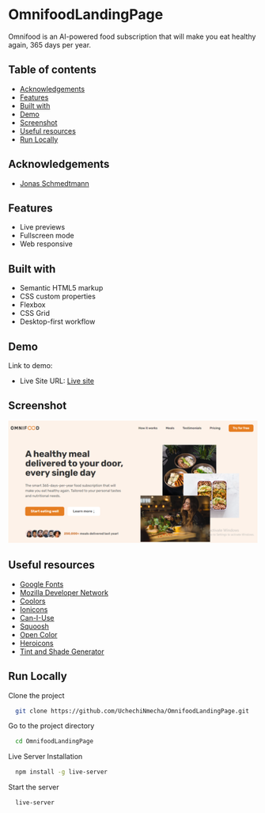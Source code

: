# OmnifoodLandingPage

Omnifood is an AI-powered food subscription that will make you eat healthy again, 365 days per year.

## Table of contents

- [Acknowledgements](#acknowledgements)
- [Features](#features)
- [Built with](#built-with)
- [Demo](#demo)
- [Screenshot](#screenshot)
- [Useful resources](#useful-resources)
- [Run Locally](#run-locally)

## Acknowledgements

- [Jonas Schmedtmann](https://x.com/jonasschmedtman)

## Features

- Live previews
- Fullscreen mode
- Web responsive

## Built with

- Semantic HTML5 markup
- CSS custom properties
- Flexbox
- CSS Grid
- Desktop-first workflow

## Demo

Link to demo:

- Live Site URL: [Live site](https://omnifoodbyuceeey.netlify.app/)

## Screenshot

![](./screenshot.png)

## Useful resources

- [Google Fonts](https://fonts.google.com/)
- [Mozilla Developer Network](https://developer.mozilla.org/en-US/)
- [Coolors](https://coolors.co/contrast-checker/eeeeee-fdf2e9)
- [Ionicons](https://ionic.io/ionicons)
- [Can-I-Use](https://caniuse.com/)
- [Squoosh](https://squoosh.app/)
- [Open Color](https://yeun.github.io/open-color/)
- [Heroicons](https://heroicons.com/)
- [Tint and Shade Generator](https://maketintsandshades.com/)

## Run Locally

Clone the project

```bash
  git clone https://github.com/UchechiNmecha/OmnifoodLandingPage.git
```

Go to the project directory

```bash
  cd OmnifoodLandingPage
```

Live Server Installation

```bash
  npm install -g live-server
```

Start the server

```bash
  live-server
```
